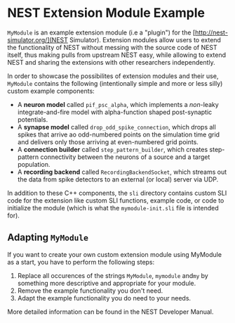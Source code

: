 # NEST Extension Module Example

`MyModule` is an example extension module (i.e a "plugin") for
the [http://nest-simulator.org/](NEST Simulator). Extension modules
allow users to extend the functionality of NEST without messing with
the source code of NEST itself, thus making pulls from upstream NEST
easy, while allowing to extend NEST and sharing the extensions with
other researchers independently.

In order to showcase the possibilites of extension modules and their
use, `MyModule` contains the following (intentionally simple and more
or less silly) custom example components:

* A **neuron model** called `pif_psc_alpha`, which implements a
  *non*-leaky integrate-and-fire model with alpha-function shaped
  post-synaptic potentials.
* A **synapse model** called `drop_odd_spike_connection`, which drops
  all spikes that arrive ao odd-numbered points on the simulation time
  grid and delivers only those arriving at even-numbered grid points.
* A **connection builder** called `step_pattern_builder`, which
  creates step-pattern connectivity between the neurons of a source
  and a target population.
* A **recording backend** called `RecordingBackendSocket`, which
  streams out the data from spike detectors to an external (or local)
  server via UDP.

In addition to these C++ components, the `sli` directory contains
custom SLI code for the extension like custom SLI functions, example
code, or code to initialize the module (which is what the
`mymodule-init.sli` file is intended for).

## Adapting `MyModule`

If you want to create your own custom extension module using MyModule
as a start, you have to perform the following steps:

1. Replace all occurences of the strings `MyModule`, `mymodule`
   and`my` by something more descriptive and appropriate for your
   module.
2. Remove the example functionality you don't need.
3. Adapt the example functionality you do need to your needs.

More detailed information can be found in the NEST Developer Manual.

